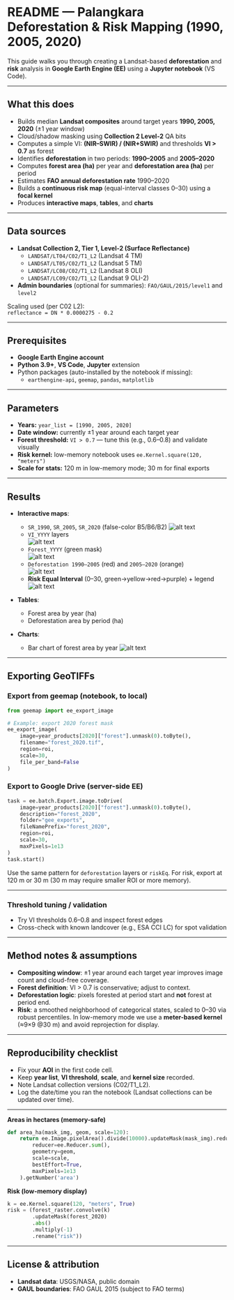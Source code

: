 # README — Palangkara Deforestation & Risk Mapping (1990, 2005, 2020)

This guide walks you through creating a Landsat-based **deforestation** and **risk** analysis in **Google Earth Engine (EE)** using a **Jupyter notebook** (VS Code).

---

##  What this does

- Builds median **Landsat composites** around target years **1990, 2005, 2020** (±1 year window)  
- Cloud/shadow masking using **Collection 2 Level-2** QA bits  
- Computes a simple VI: **(NIR–SWIR) / (NIR+SWIR)** and thresholds **VI > 0.7** as forest  
- Identifies **deforestation** in two periods: **1990–2005** and **2005–2020**  
- Computes **forest area (ha)** per year and **deforestation area (ha)** per period  
- Estimates **FAO annual deforestation rate** 1990–2020  
- Builds a **continuous risk map** (equal-interval classes 0–30) using a **focal kernel**  
- Produces **interactive maps**, **tables**, and **charts**

---

##  Data sources

- **Landsat Collection 2, Tier 1, Level-2 (Surface Reflectance)**
  - `LANDSAT/LT04/C02/T1_L2` (Landsat 4 TM)
  - `LANDSAT/LT05/C02/T1_L2` (Landsat 5 TM)
  - `LANDSAT/LC08/C02/T1_L2` (Landsat 8 OLI)
  - `LANDSAT/LC09/C02/T1_L2` (Landsat 9 OLI-2)
- **Admin boundaries** (optional for summaries): `FAO/GAUL/2015/level1` and `level2`

Scaling used (per C02 L2):  
`reflectance = DN * 0.0000275 - 0.2`

---

##  Prerequisites

- **Google Earth Engine account** 
- **Python 3.9+**, **VS Code**, **Jupyter** extension  
- Python packages (auto-installed by the notebook if missing):
  - `earthengine-api`, `geemap`, `pandas`, `matplotlib`

---



##  Parameters 
- **Years:** `year_list = [1990, 2005, 2020]`  
- **Date window:** currently ±1 year around each target year  
- **Forest threshold:** `VI > 0.7` — tune this (e.g., 0.6–0.8) and validate visually  
- **Risk kernel:** low-memory notebook uses `ee.Kernel.square(120, "meters")`  
- **Scale for stats:** 120 m in low-memory mode; 30 m for final exports

---

##   Results

- **Interactive maps**:
  - `SR_1990`, `SR_2005`, `SR_2020` (false-color B5/B6/B2)
  ![alt text](SR_2005_2020.png)
  - `VI_YYYY` layers  
  ![alt text](VI_2005_2020.png)
  - `Forest_YYYY` (green mask)  
  ![alt text](Forest_2005_2020.png)
  - `Deforestation 1990–2005` (red) and `2005–2020` (orange)  
  ![alt text](Deforestation_2005_2020.png)
  - **Risk Equal Interval** (0–30, green→yellow→red→purple) + legend
![alt text](DRA_map.png)
- **Tables**:
  - Forest area by year (ha)
  - Deforestation area by period (ha)

- **Charts**:
  - Bar chart of forest area by year
  ![alt text](Forest_Area.png)

---

##  Exporting GeoTIFFs 

###  Export from **geemap** (notebook, to local)
```python
from geemap import ee_export_image

# Example: export 2020 forest mask
ee_export_image(
    image=year_products[2020]["forest"].unmask(0).toByte(),
    filename="forest_2020.tif",
    region=roi,
    scale=30,
    file_per_band=False
)
```

###  Export to **Google Drive** (server-side EE)
```python
task = ee.batch.Export.image.toDrive(
    image=year_products[2020]["forest"].unmask(0).toByte(),
    description="forest_2020",
    folder="gee_exports",
    fileNamePrefix="forest_2020",
    region=roi,
    scale=30,
    maxPixels=1e13
)
task.start()
```

Use the same pattern for `deforestation` layers or `riskEq`. For risk, export at 120 m or 30 m (30 m may require smaller ROI or more memory).

---


### Threshold tuning / validation
- Try VI thresholds 0.6–0.8 and inspect forest edges  
- Cross-check with known landcover (e.g., ESA CCI LC) for spot validation

---

##  Method notes & assumptions

- **Compositing window**: ±1 year around each target year improves image count and cloud-free coverage.  
- **Forest definition**: VI > 0.7 is conservative; adjust to context.  
- **Deforestation logic**: pixels forested at period start and **not** forest at period end.  
- **Risk**: a smoothed neighborhood of categorical states, scaled to 0–30 via robust percentiles. In low-memory mode we use a **meter-based kernel** (≈9×9 @30 m) and avoid reprojection for display.

---

##  Reproducibility checklist

- Fix your **AOI** in the first code cell.  
- Keep **year list**, **VI threshold**, **scale**, and **kernel size** recorded.  
- Note Landsat collection versions (C02/T1_L2).  
- Log the date/time you ran the notebook (Landsat collections can be updated over time).

---


**Areas in hectares (memory-safe)**
```python
def area_ha(mask_img, geom, scale=120):
    return ee.Image.pixelArea().divide(10000).updateMask(mask_img).reduceRegion(
        reducer=ee.Reducer.sum(),
        geometry=geom,
        scale=scale,
        bestEffort=True,
        maxPixels=1e13
    ).getNumber('area')
```

**Risk (low-memory display)**
```python
k = ee.Kernel.square(120, "meters", True)
risk = (forest_raster.convolve(k)
        .updateMask(forest_2020)
        .abs()
        .multiply(-1)
        .rename("risk"))
```

---

##  License & attribution

- **Landsat data**: USGS/NASA, public domain  
- **GAUL boundaries**: FAO GAUL 2015 (subject to FAO terms)  




